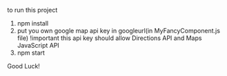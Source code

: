 to run this project
1. npm install
2. put you own google map api key in googleurl(in MyFancyComponent.js file)
  !important this api key should allow Directions API and Maps JavaScript API
3. npm start

Good Luck!
